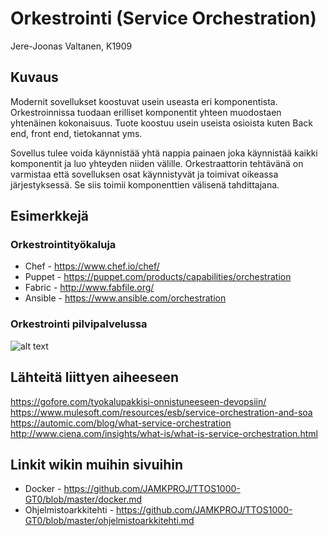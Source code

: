 # Orkestrointi (Service Orchestration)

Jere-Joonas Valtanen, K1909

## Kuvaus

Modernit sovellukset koostuvat usein useasta eri komponentista. Orkestroinnissa tuodaan erilliset komponentit yhteen muodostaen yhtenäinen kokonaisuus. Tuote koostuu usein useista osioista kuten Back end, front end, tietokannat yms. 

Sovellus tulee voida käynnistää yhtä nappia painaen joka käynnistää kaikki komponentit ja luo yhteyden niiden välille. Orkestraattorin tehtävänä on varmistaa että sovelluksen osat käynnistyvät ja toimivat oikeassa järjestyksessä. Se siis toimii komponenttien välisenä tahdittajana.

## Esimerkkejä

### Orkestrointityökaluja

* Chef - https://www.chef.io/chef/
* Puppet - https://puppet.com/products/capabilities/orchestration
* Fabric - http://www.fabfile.org/
* Ansible - https://www.ansible.com/orchestration

### Orkestrointi pilvipalvelussa
![alt text](http://slideplayer.fi/slide/1973612/7/images/15/Tietoj%C3%A4rjestelm%C3%A4palvelujen+orkestraatio.jpg "orkestraatio")

## Lähteitä liittyen aiheeseen

https://gofore.com/tyokalupakkisi-onnistuneeseen-devopsiin/  
https://www.mulesoft.com/resources/esb/service-orchestration-and-soa  
https://automic.com/blog/what-service-orchestration  
http://www.ciena.com/insights/what-is/what-is-service-orchestration.html  


## Linkit wikin muihin sivuihin

* Docker - https://github.com/JAMKPROJ/TTOS1000-GT0/blob/master/docker.md
* Ohjelmistoarkkitehti - https://github.com/JAMKPROJ/TTOS1000-GT0/blob/master/ohjelmistoarkkitehti.md

